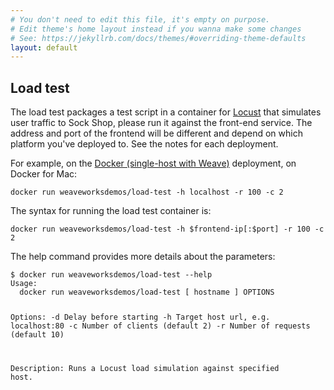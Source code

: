 ```yaml
---
# You don't need to edit this file, it's empty on purpose.
# Edit theme's home layout instead if you wanna make some changes
# See: https://jekyllrb.com/docs/themes/#overriding-theme-defaults
layout: default
---
```


<h2>Load test</h2>
<p>
The load test packages a test script in a container for <a href="http://locust.io/">Locust</a> that simulates user traffic to Sock Shop, please run it against the front-end service.
The address and port of the frontend will be different and depend on which platform you've deployed to.
See the notes for each deployment.
</p>
<p>
For example, on the <a href="/docs/docker-single-weave.html">Docker (single-host with Weave)</a> deployment, on Docker for Mac:
<pre><code>docker run weaveworksdemos/load-test -h localhost -r 100 -c 2</code></pre>
</p>
<p>
The syntax for running the load test container is:
<pre><code>docker run weaveworksdemos/load-test -h $frontend-ip[:$port] -r 100 -c 2</code></pre>
</p>
<p>
The help command provides more details about the parameters:
<pre><code>$ docker run weaveworksdemos/load-test --help
Usage:
  docker run weaveworksdemos/load-test [ hostname ] OPTIONS

Options:
  -d  Delay before starting
  -h  Target host url, e.g. localhost:80
  -c  Number of clients (default 2)
  -r  Number of requests (default 10)

Description:
  Runs a Locust load simulation against specified host.</code></pre>
</p>

